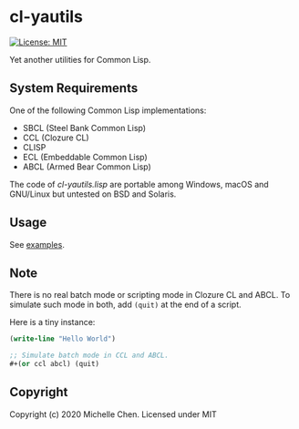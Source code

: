 # cl-yautils

[![License: MIT](https://img.shields.io/badge/License-MIT-yellow.svg)](https://opensource.org/licenses/MIT)

Yet another utilities for Common Lisp.

## System Requirements

One of the following Common Lisp implementations:

* SBCL (Steel Bank Common Lisp)
* CCL (Clozure CL)
* CLISP
* ECL (Embeddable Common Lisp)
* ABCL (Armed Bear Common Lisp)

The code of *cl-yautils.lisp* are portable among Windows, macOS and GNU/Linux but untested on BSD and Solaris.

## Usage

See [examples](/examples).

## Note

There is no real batch mode or scripting mode in Clozure CL and ABCL. To simulate such mode in both, add `(quit)` at the end of a script.

Here is a tiny instance:

```lisp
(write-line "Hello World")

;; Simulate batch mode in CCL and ABCL.
#+(or ccl abcl) (quit)
```

## Copyright

Copyright (c) 2020 Michelle Chen. Licensed under MIT
